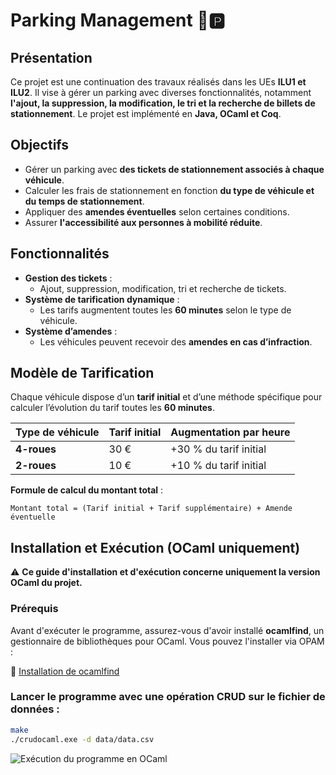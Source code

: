 # Parking Management 🚗🅿️

## Présentation  
Ce projet est une continuation des travaux réalisés dans les UEs **ILU1 et ILU2**. Il vise à gérer un parking avec diverses fonctionnalités, notamment **l'ajout, la suppression, la modification, le tri et la recherche de billets de stationnement**. Le projet est implémenté en **Java, OCaml et Coq**.

## Objectifs  
- Gérer un parking avec **des tickets de stationnement associés à chaque véhicule**.  
- Calculer les frais de stationnement en fonction **du type de véhicule et du temps de stationnement**.  
- Appliquer des **amendes éventuelles** selon certaines conditions.  
- Assurer **l'accessibilité aux personnes à mobilité réduite**.  

## Fonctionnalités  
- **Gestion des tickets** :  
  - Ajout, suppression, modification, tri et recherche de tickets.  
- **Système de tarification dynamique** :  
  - Les tarifs augmentent toutes les **60 minutes** selon le type de véhicule.  
- **Système d’amendes** :  
  - Les véhicules peuvent recevoir des **amendes en cas d’infraction**.  

## Modèle de Tarification  
Chaque véhicule dispose d’un **tarif initial** et d’une méthode spécifique pour calculer l’évolution du tarif toutes les **60 minutes**.  

| Type de véhicule | Tarif initial | Augmentation par heure |
|-----------------|--------------|----------------------|
| **4-roues**    | 30 €         | +30 % du tarif initial |
| **2-roues**    | 10 €         | +10 % du tarif initial |

**Formule de calcul du montant total** :  
```plaintext
Montant total = (Tarif initial + Tarif supplémentaire) + Amende éventuelle
```
## Installation et Exécution (OCaml uniquement)  

⚠️ **Ce guide d'installation et d'exécution concerne uniquement la version OCaml du projet.**  

### Prérequis  
Avant d'exécuter le programme, assurez-vous d'avoir installé **ocamlfind**, un gestionnaire de bibliothèques pour OCaml. Vous pouvez l'installer via OPAM :  

🔗 [Installation de ocamlfind](https://opam.ocaml.org/packages/ocamlfind/)  

### Lancer le programme avec une opération CRUD sur le fichier de données :  
```bash
make
./crudocaml.exe -d data/data.csv
```
![Exécution du programme en OCaml](Parking_Gestion/ParkingManagement/ExecutionOcaml.png)



